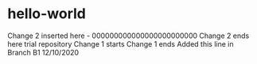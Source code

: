 # hello-world
Change 2 inserted here - 
000000000000000000000000
Change 2 ends here
trial repository
Change 1 starts
Change 1 ends
Added this line in Branch B1 12/10/2020
